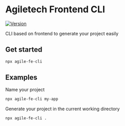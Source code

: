 
# Agiletech Frontend CLI

[![Version](https://img.shields.io/npm/v/vity?style=flat&color=success)](https://www.npmjs.com/package/fe-cli)

CLI based on frontend to generate your project easily

## Get started

```bash
npx agile-fe-cli
```

## Examples

Name your project

```bash
npx agile-fe-cli my-app
```

Generate your project in the current working directory

```bash
npx agile-fe-cli .
```

